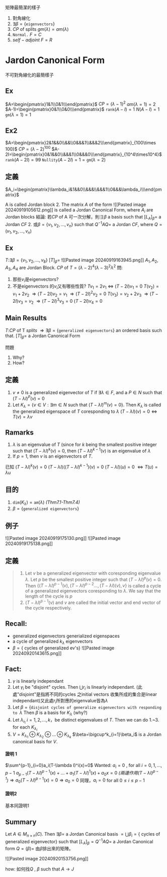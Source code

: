 
矩陣最簡潔的樣子
1. 對角線化
1. $\exists \beta=\{\texttt{eigenvectors}\}$
2. $CP$ of splits $gm(\lambda)=am(\lambda)$
3. $\texttt{Normal.}\ F=C$
4. $self-adjoint\ F=R$

# Jardon Canonical Form
不可對角線化的最簡樣子
## Ex
$A=\begin{pmatrix}1&1\\0&1\\\end{pmatrix}$
$CP=(\lambda-1)^2$
$am(\lambda=1)=2$
$A-1I=\begin{pmatrix}0&1\\0&0\\\end{pmatrix}$
$\texttt{rank}(A-I)=1$
$N(A-I)=1$
$\texttt{gm}(\lambda=1)=1$
## Ex2
$A=\begin{pmatrix}2&1&&0\\&&\\0&&&1\\&&&2\\\end{pmatrix}_{100\times 100}$
$CP=(\lambda-2)^{100}$
$A-2I=\begin{pmatrix}0&1&&0\\&&&1\\0&&&0\\\end{pmatrix}_{10^4\times10^4}$
$\texttt{rank}(A-2I)=99$
$\texttt{Nullity}(A-2I)=1=\texttt{gm}(\lambda=2)$
## 定義
$A_i=\begin{pmatrix}\lambda_i&1&&0\\&&&\\&&&1\\0&&&\lambda_i\\\end{pmatrix}$

A is called Jordan block
2. The matrix $A$ of the form
![[Pasted image 20240919105612.png]]
is called a Jordan Canonical Form, where $A_i$ are Jordan blocks
結論: 若$CP$ of A 可一次分解，則$\exists\beta$ a basis such that $[L_A]_\beta=$ a Jordan $CF$
2. 或$\beta=\{v_1,v_2,...,v_n\}$ such that $Q^{-1}AQ=$ a Jordan $CF$, where $Q=(v_1,v_2,...,v_n)$

## Ex
$T:$$\exists\beta=\{v_1,v_2,...,v_8\}$
$[T]_\beta=$
![[Pasted image 20240919163945.png]]
$A_1,A_2,A_3,A_4$ are Jordan Block.
$CP$ of $T=(\lambda-2)^4(\lambda-3)^2\lambda^2$
問:
1. 那些$v_i$是eigenvectors?
2. 不是eigenvectors 的$v_i$又有哪些性質?
$Tv_1=2v_1$
$\Leftrightarrow$
$(T-2I)v_1=0$
$T(v_2)=v_1+2v_2$
$\Rightarrow (T-2I)v_2=v_1$
$\Rightarrow (T-2I)^2v_2=0$
$T(v_3)=v_2+2v_3$
$\Rightarrow(T-2I)v_3=v_2$
$\Rightarrow(T-2I)^3v_3=0$
$(T-2I)v_4=0$

## Main Results
$T:$$CP$ of T $splits$
$\Rightarrow\exists\beta=\{\texttt{generalized eigenvectors}\}$ an ordered basis such that.
$[T]_\beta=$ a Jordan Canonical Form

問題
1. Why?
2. How?

## 定義
1. $v\neq0$ is a generalized eigenvector of $T$ if $\exists\lambda\in F$, and a $P\in N$ such that $(T-\lambda I)^P(v)=0$
2. Let $K_\lambda=\{v\in V:\exists m \in N$ such that $(T-\lambda I)^m(v)=0\}$. Then $K_\lambda$ is called the generalized eigenspace of $T$ coresponding to $\lambda$
$(T-\lambda I)(v)=0\Leftrightarrow T(v)=\lambda v$

## Ramarks
1. $\lambda$ is an eigenvalue of $T$ (since for $k$ being the smallest positive integer such that $(T-\lambda I)^k(v)=0,$ then $(T-\lambda I)^{k-1}(v)$ is an eigenvalue of $\lambda$
2. If $p=1$, then $v$ is an eigenvectors of $T$.

已知
$(T-\lambda I)^k(v)=0$
$(T-\lambda I)((T-\lambda I)^{k-1})(v)=0$
$(T-\lambda I)(u)=0$ $\Leftrightarrow T(u)=\lambda u$

## 目的
1. $\texttt{dim}(K_\lambda)=\texttt{am}(\lambda)$ *(Thm7.1-Thm7.4)*
2. $\beta=\{\texttt{generalized eigenvectors}\}$

## 例子
![[Pasted image 20240919175130.png]]
![[Pasted image 20240919175138.png]]
## 定義
>1. Let $v$ be a generalized eigenvector with coresponding eigenvalue $\lambda$. Let $p$ be the smallest positive integer such that $(T-\lambda I)^p(v)=0$. Then $\{(T-\lambda I)^{p-1}(v),(T-\lambda I)^{p-2}...,(T-\lambda I)(v),v\}$ is called a cycle of a generalized eigenvectors coresponding to $\lambda$. We say that the length of the cycle is $p$
>2. $(T-\lambda I)^{p-1}(v)$ and $v$ are called the initial vector and end vector of the cycle respectively.

## Recall:
* generalized eigenvectors generialized eigenspaces
* a cycle of generalized $k_\lambda$ eigenvectors
* $\beta=\{$ cycles of generalized ev's$\}$ 
![[Pasted image 20240920143615.png]]

## Fact:
1. $\gamma$ is linearly independant
2. Let $\gamma_i$ be "disjoint" cycles. Then $\bigcup r_i$ is linearly independant.
   (此處"disjoint"是指將不同的cycles 之initial vectors 收集所成的集合是linear independant)又此處$r_i$所對應的eigenvalue皆為$\lambda$
3. Let $\beta=\{\texttt{disjoint cycles of generalize eigenvectors } \texttt{with responding to }\lambda$
   Then $\beta$ is a basis for $K_\lambda$  (why?)
4. Let $\lambda_{i_1}\ i=1,2,...,k$，be distinct eigenvalues of $T$. Then we can do $1.$~$3.$ for each $K_{\lambda_i}$
5. $V=K_{\lambda_1}\oplus K_{\lambda_2}\oplus ...\oplus K_{\lambda_k}$
   $\beta=\bigcup^k_{i=1}\beta_i$ is a Jordan canonical basis for $V$.
 

#### 證明 1
$\sum^{p-1}_{i=0}a_i(T-\lambda I)^i(x)=0$
Wanted: $a_i=0$ , for all $i=0,1,...,p-1$
$a_{p-1}(T-\lambda I)^{p-1}(x)+...+a_1(T-\lambda I)^1(x)+a_0x=0$
*(兩邊作用$(T-\lambda I)^{p-1}$)*$\Rightarrow a_0(T-\lambda I)^{p-1}(x)=0$$\Rightarrow a_0=0$
 同理，$a_i=0$ for all $0\leq i \leq p-1$

#### 證明2
基本同證明1

## Summary
Let $A\in M_{n\times n}(C)$. Then $\exists\beta=$ a Jordan Canonical basis $=\bigcup\beta_i=\{$ cycles of generalized eigenvector$\}$
such that $[L_A]_\beta=Q^{-1}AQ=$ a Jordan Canonical form
$Q=(\beta)=$ 由$\beta$排出來的矩陣。

![[Pasted image 20240920153756.png]]

how: 如何找$Q$ , $\beta$  such that $A\rightarrow J$
 





























































